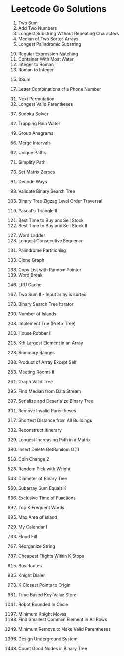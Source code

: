 # Leetcode Go Solutions
1. Two Sum
2. Add Two Numbers
3. Longest Substring Without Repeating Characters
4. Median of Two Sorted Arrays
5. Longest Palindromic Substring
<!-- end of the list -->
10. Regular Expression Matching
11. Container With Most Water
12. Integer to Roman
13. Roman to Integer
<!-- end of the list -->
15. 3Sum
<!-- end of the list -->
17. Letter Combinations of a Phone Number
<!-- end of the list -->
31. Next Permutation
32. Longest Valid Parentheses
<!-- end of the list -->
37. Sudoku Solver
<!-- end of the list -->
42. Trapping Rain Water
<!-- end of the list -->
49. Group Anagrams
<!-- end of the list -->
56. Merge Intervals
<!-- end of the list -->
62. Unique Paths
<!-- end of the list -->
71. Simplify Path
<!-- end of the list -->
73. Set Matrix Zeroes
<!-- end of the list -->
91. Decode Ways
<!-- end of the list -->
98. Validate Binary Search Tree
<!-- end of the list -->
103. Binary Tree Zigzag Level Order Traversal
<!-- end of the list -->
119. Pascal's Triangle II
<!-- end of the list -->
121. Best Time to Buy and Sell Stock
122. Best Time to Buy and Sell Stock II
<!-- end of the list -->
127. Word Ladder
128. Longest Consecutive Sequence
<!-- end of the list -->
131. Palindrome Partitioning
<!-- end of the list -->
133. Clone Graph
<!-- end of the list -->
138. Copy List with Random Pointer
139. Word Break
<!-- end of the list -->
146. LRU Cache
<!-- end of the list -->
167. Two Sum II - Input array is sorted
<!-- end of the list -->
173. Binary Search Tree Iterator
<!-- end of the list -->
200. Number of Islands
<!-- end of the list -->
208. Implement Trie (Prefix Tree)
<!-- end of the list -->
213. House Robber II
<!-- end of the list -->
215. Kth Largest Element in an Array
<!-- end of the list -->
228. Summary Ranges
<!-- end of the list -->
238. Product of Array Except Self
<!-- end of the list -->
253. Meeting Rooms II
<!-- end of the list -->
261. Graph Valid Tree
<!-- end of the list -->
295. Find Median from Data Stream
<!-- end of the list -->
297. Serialize and Deserialize Binary Tree
<!-- end of the list -->
301. Remove Invalid Parentheses
<!-- end of the list -->
317. Shortest Distance from All Buildings
<!-- end of the list -->
332. Reconstruct Itinerary
<!-- end of the list -->
329. Longest Increasing Path in a Matrix
<!-- end of the list -->
380. Insert Delete GetRandom O(1)
<!-- end of the list -->
518. Coin Change 2
<!-- end of the list -->
528. Random Pick with Weight
<!-- end of the list -->
543. Diameter of Binary Tree
<!-- end of the list -->
560. Subarray Sum Equals K
<!-- end of the list -->
636. Exclusive Time of Functions
<!-- end of the list -->
692. Top K Frequent Words
<!-- end of the list -->
695. Max Area of Island
<!-- end of the list -->
729. My Calendar I
<!-- end of the list -->
733. Flood Fill
<!-- end of the list -->
767. Reorganize String
<!-- end of the list -->
787. Cheapest Flights Within K Stops
<!-- end of the list -->
815. Bus Routes
<!-- end of the list -->
935. Knight Dialer
<!-- end of the list -->
973. K Closest Points to Origin
<!-- end of the list -->
981. Time Based Key-Value Store
<!-- end of the list -->
1041. Robot Bounded In Circle
<!-- end of the list -->
1197. Minimum Knight Moves
1198. Find Smallest Common Element in All Rows
<!-- end of the list -->
1249. Minimum Remove to Make Valid Parentheses
<!-- end of the list -->
1396. Design Underground System
<!-- end of the list -->
1448. Count Good Nodes in Binary Tree
